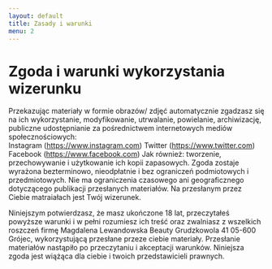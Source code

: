 ```yaml
---
layout: default
title: Zasady i warunki
menu: 2
---
```


# Zgoda i warunki wykorzystania wizerunku

Przekazując materiały w formie obrazów/ zdjęć automatycznie zgadzasz się na
ich wykorzystanie, modyfikowanie, utrwalanie, powielanie, archiwizację, publiczne udostępnianie za pośrednictwem internetowych mediów społecznościowych:  
Instagram (https://www.instagram.com)
Twitter (https://www.twitter.com)
Facebook  (https://www.facebook.com)
Jak również: tworzenie, przechowywanie i użytkowanie ich kopii zapasowych. 
Zgoda zostaje wyrażona bezterminowo, nieodpłatnie i bez ograniczeń podmiotowych i przedmiotowych.
Nie ma ograniczenia czasowego ani geograficznego dotyczącego publikacji przesłanych materiałów.
Na przesłanym przez Ciebie matraiałach jest Twój wizerunek.

Niniejszym potwierdzasz, że masz ukończone 18 lat, przeczytałeś powyższe warunki i w pełni rozumiesz ich treść oraz zwalniasz z wszelkich roszczeń firmę Magdalena Lewandowska Beauty Grudzkowola 41 05-600 Grójec, wykorzystującą przesłane przeze ciebie materiały. 
Przesłanie materiałów nastąpiło po przeczytaniu i akceptacji warunków.
Niniejsza zgoda jest wiążąca dla ciebie i twoich przedstawicieli prawnych. 
